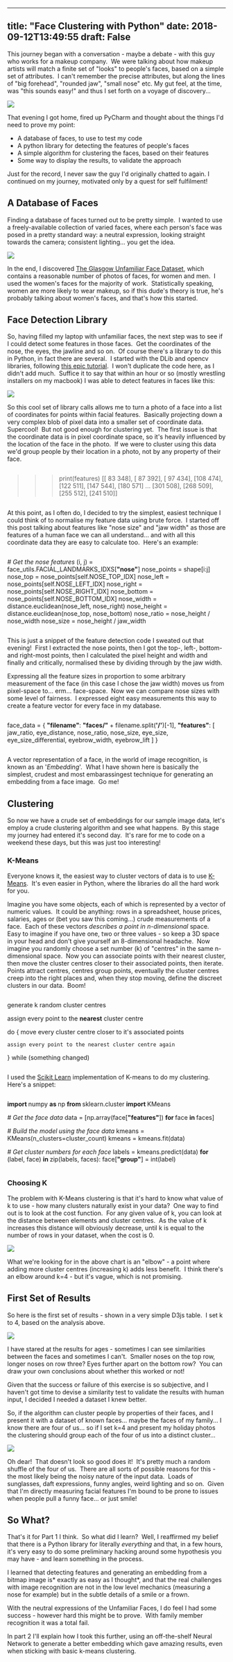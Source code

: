 
---
title: "Face Clustering with Python"
date: 2018-09-12T13:49:55
draft: False
---


This journey began with a conversation - maybe a debate - with this guy who works for a makeup company.  We were talking about how makeup artists will match a finite set of "looks" to people's faces, based on a simple set of attributes.  I can't remember the precise attributes, but along the lines of "big forehead", "rounded jaw", "small nose" etc. My gut feel, at the time, was "this sounds easy!" and thus I set forth on a voyage of discovery...

<img src="http://logicalgenetics.com/wp-content/uploads/2018/09/Screenshot-2018-09-11-15.35.08.jpg"/>

That evening I got home, fired up PyCharm and thought about the things I'd need to prove my point:

* A database of faces, to use to test my code
* A python library for detecting the features of people's faces
* A simple algorithm for clustering the faces, based on their features
* Some way to display the results, to validate the approach


Just for the record, I never saw the guy I'd originally chatted to again. I continued on my journey, motivated only by a quest for self fulfilment!

## A Database of Faces

Finding a database of faces turned out to be pretty simple.  I wanted to use a freely-available collection of varied faces, where each person's face was posed in a pretty standard way: a neutral expression, looking straight towards the camera; consistent lighting... you get the idea.

<img src="http://logicalgenetics.com/wp-content/uploads/2018/09/Screenshot-2018-09-11-15.58.41.jpg"/>

In the end, I discovered <a href="http://www.facevar.com/glasgow-unfamiliar-face-database">The Glasgow Unfamiliar Face Dataset</a>, which contains a reasonable number of photos of faces, for women and men.  I used the women's faces for the majority of work.  Statistically speaking, women are more likely to wear makeup, so if this dude's theory is true, he's probably talking about women's faces, and that's how this started.

## Face Detection Library

So, having filled my laptop with unfamiliar faces, the next step was to see if I could detect some features in those faces.  Get the coordinates of the nose, the eyes, the jawline and so on.  Of course there's a library to do this in Python, in fact there are several.  I started with the DLib and opencv libraries, following <a href="https://www.pyimagesearch.com/2017/04/10/detect-eyes-nose-lips-jaw-dlib-opencv-python/">this epic tutorial</a>.  I won't duplicate the code here, as I didn't add much.  Suffice it to say that within an hour or so (mostly wrestling installers on my macbook) I was able to detect features in faces like this:

<img src="http://logicalgenetics.com/wp-content/uploads/2018/09/Screenshot-2018-09-11-18.03.40.jpg"/>

So this cool set of library calls allows me to turn a photo of a face into a list of coordinates for points within facial features.  Basically projecting down a very complex blob of pixel data into a smaller set of coordinate data.  Supercool!  But not good enough for clustering yet.  The first issue is that the coordinate data is in pixel coordinate space, so it's heavily influenced by the location of the face in the photo.  If we were to cluster using this data we'd group people by their location in a photo, not by any property of their face.
```
```
>>> print(features)
[[ 83 348], [ 87 392], [ 97 434], [108 474], [122 511], [147 544], [180 571] ... [301 508], [268 509], [255 512], [241 510]]
```
```
At this point, as I often do, I decided to try the simplest, easiest technique I could think of to normalise my feature data using brute force.  I started off this post talking about features like "nose size" and "jaw width" as those are features of a human face we can all understand... and with all this coordinate data they are easy to calculate too.  Here's an example:
```
```
<em># Get the nose features
</em>(i, j) = face_utils.FACIAL_LANDMARKS_IDXS[<strong>"nose"</strong>]
nose_points = shape[i:j]
nose_top = nose_points[self.NOSE_TOP_IDX]
nose_left = nose_points[self.NOSE_LEFT_IDX]
nose_right = nose_points[self.NOSE_RIGHT_IDX]
nose_bottom = nose_points[self.NOSE_BOTTOM_IDX]
nose_width = distance.euclidean(nose_left, nose_right)
nose_height = distance.euclidean(nose_top, nose_bottom)
nose_ratio = nose_height / nose_width
nose_size = nose_height / jaw_width
```
```
This is just a snippet of the feature detection code I sweated out that evening!  First I extracted the nose points, then I got the top-, left-, bottom- and right-most points, then I calculated the pixel height and width and finally and critically, normalised these by dividing through by the jaw width.

Expressing all the feature sizes in proportion to some arbitrary measurement of the face (in this case I chose the jaw width) moves us from pixel-space to... erm... face-space.  Now we can compare nose sizes with some level of fairness.  I expressed eight easy measurements this way to create a feature vector for every face in my database.
```
```
face_data = {
    <strong>"filename"</strong>: <strong>"faces/" </strong>+ filename.split(<strong>'/'</strong>)[-1],
    <strong>"features"</strong>: [
        jaw_ratio,
        eye_distance,
        nose_ratio,
        nose_size,
        eye_size,
        eye_size_differential,
        eyebrow_width,
        eyebrow_lift
    ]
}
```
```
A vector representation of a face, in the world of image recognition, is known as an '*Embedding*'.  What I have shown here is basically the simplest, crudest and most embarassingest technique for generating an embedding from a face image.  Go me!

## Clustering

So now we have a crude set of embeddings for our sample image data, let's employ a crude clustering algorithm and see what happens.  By this stage my journey had entered it's second day.  It's rare for me to code on a weekend these days, but this was just too interesting!

### K-Means

Everyone knows it, the easiest way to cluster vectors of data is to use <a href="https://www.google.co.uk/search?q=k+means">K-Means</a>.  It's even easier in Python, where the libraries do all the hard work for you.

Imagine you have some objects, each of which is represented by a vector of numeric values.  It could be anything: rows in a spreadsheet, house prices, salaries, ages or (bet you saw this coming...) crude measurements of a face.  Each of these vectors *describes a point in n-dimensional* space.  Easy to imagine if you have one, two or three values - so keep a 3D space in your head and don't give yourself an 8-dimensional headache.  Now imagine you randomly choose a set number (k) of "centres" in the same n-dimensional space.  Now you can associate points with their nearest cluster, then move the cluster centres closer to their associated points, then iterate.  Points attract centres, centres group points, eventually the cluster centres creep into the right places and, when they stop moving, define the discreet clusters in our data.  Boom!
```
```
generate k random cluster centres

assign every point to the <strong>nearest</strong> cluster centre

do { 
    move every cluster centre closer to it's associated points

    assign every point to the nearest cluster centre again

} while (something changed)

```
```
I used the <a href="http://scikit-learn.org/">Scikit Learn</a> implementation of K-means to do my clustering.  Here's a snippet:
```
```
<strong>import </strong>numpy <strong>as </strong>np
<strong>from </strong>sklearn.cluster <strong>import </strong>KMeans

<em># Get the face data
</em>data = [np.array(face[<strong>"features"</strong>]) <strong>for </strong>face <strong>in </strong>faces]

<em># Build the model using the face data
</em>kmeans = KMeans(n_clusters=cluster_count)
kmeans = kmeans.fit(data)

<em># Get cluster numbers for each face
</em>labels = kmeans.predict(data)
<strong>for </strong>(label, face) <strong>in </strong>zip(labels, faces):
    face[<strong>"group"</strong>] = int(label)
```
```
### Choosing K

The problem with K-Means clustering is that it's hard to know what value of k to use - how many clusters naturally exist in your data?  One way to find out is to look at the cost function.  For any given value of k, you can look at the distance between elements and cluster centres.  As the value of k increases this distance will obviously decrease, until k is equal to the number of rows in your dataset, when the cost is 0.

<img src="http://logicalgenetics.com/wp-content/uploads/2018/09/Screenshot-2018-09-12-08.03.34.jpg"/>

What we're looking for in the above chart is an "elbow" - a point where adding more cluster centres (increasing k) adds less benefit.  I think there's an elbow around k=4 - but it's vague, which is not promising.

## First Set of Results

So here is the first set of results - shown in a very simple D3js table.  I set k to 4, based on the analysis above.

<img src="http://logicalgenetics.com/wp-content/uploads/2018/09/Screenshot-2018-09-12-08.07.40.jpg"/>

I have stared at the results for ages - sometimes I can see similarities between the faces and sometimes I can't.  Smaller noses on the top row, longer noses on row three? Eyes further apart on the bottom row?  You can draw your own conclusions about whether this worked or not!

Given that the success or failure of this exercise is so subjective, and I haven't got time to devise a similarity test to validate the results with human input, I decided I needed a dataset I knew better.

So, if the algorithm can cluster people by properties of their faces, and I present it with a dataset of known faces... maybe the faces of my family... I know there are four of us... so if I set k=4 and present my holiday photos the clustering should group each of the four of us into a distinct cluster...

<img src="http://logicalgenetics.com/wp-content/uploads/2018/09/Screenshot-2018-09-12-09.49.33.jpg"/>

Oh dear!  That doesn't look so good does it!  It's pretty much a random shuffle of the four of us.  There are all sorts of possible reasons for this - the most likely being the noisy nature of the input data.  Loads of sunglasses, daft expressions, funny angles, weird lighting and so on.  Given that I'm directly measuring facial features I'm bound to be prone to issues when people pull a funny face... or just smile!

## So What?

That's it for Part 1 I think.  So what did I learn?  Well, I reaffirmed my belief that there is a Python library for literally *everything* and that, in a few hours, it's very easy to do some preliminary hacking around some hypothesis you may have - and learn something in the process.

I learned that detecting features and generating an embedding from a bitmap image is* exactly as easy as I thought*, and that the real challenges with image recognition are not in the low level mechanics (measuring a nose for example) but in the subtle details of a smile or a frown.

With the neutral expressions of the Unfamiliar Faces, I do feel I had some success - however hard this might be to prove.  With family member recognition it was a total fail.

In part 2 I'll explain how I took this further, using an off-the-shelf Neural Network to generate a better embedding which gave amazing results, even when sticking with basic k-means clustering.
